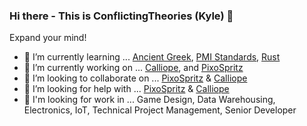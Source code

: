### Hi there - This is ConflictingTheories (Kyle) 👋

Expand your mind!
- 🌱 I’m currently learning ... [Ancient Greek](https://www.perseus.tufts.edu/hopper/text?doc=Perseus%3Atext%3A1999.01.0135%3Abook%3D1%3Acard%3D1), [PMI Standards](https://www.pmi.org/), [Rust](https://rust-lang.org)
- 🔭 I’m currently working on ... [Calliope](https://github.com/ConflictingTheories/calliope), and [PixoSpritz](https://github.com/ConflictingTheories/calliope-pixos)
- 👯 I’m looking to collaborate on ... [PixoSpritz](https://github.com/ConflictingTheories/calliope-pixos) & [Calliope](https://github.com/ConflictingTheories/calliope)
- 🤔 I’m looking for help with ... [PixoSpritz](https://github.com/ConflictingTheories/calliope-pixos) & [Calliope](https://calliope.site)
- 👀 I'm looking for work in ... Game Design, Data Warehousing, Electronics, IoT, Technical Project Management, Senior Developer

<!--
**ConflictingTheories/ConflictingTheories** is a ✨ _special_ ✨ repository because its `README.md` (this file) appears on your GitHub profile.

Here are some ideas to get you started:

- 🔭 I’m currently working on ...
- 🌱 I’m currently learning ...
- 👯 I’m looking to collaborate on ...
- 🤔 I’m looking for help with ...
- 💬 Ask me about ...
- 📫 How to reach me: ...
- 😄 Pronouns: ...
- ⚡ Fun fact: ...
-->
